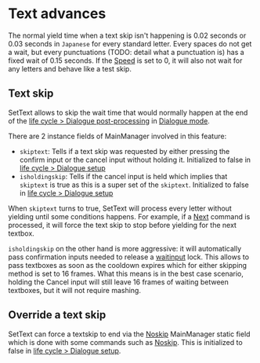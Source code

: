 # Text advances

The normal yield time when a text skip isn't happening is 0.02 seconds or 0.03 seconds in `Japanese` for every standard letter. Every spaces do not get a wait, but every punctuations (TODO: detail what a punctuation is) has a fixed wait of 0.15 seconds. If the [Speed](../Commands/Individual%20commands/Speed.md) is set to 0, it will also not wait for any letters and behave like a test skip.

## Text skip

SetText allows to skip the wait time that would normally happen at the end of the [life cycle > Dialogue post-processing](../life%20cycle.md#dialogue-post-processing) in [Dialogue mode](../Dialogue%20mode.md).

There are 2 instance fields of MainManager involved in this feature:

* `skiptext`: Tells if a text skip was requested by either pressing the confirm input or the cancel input without holding it. Initialized to false in [life cycle > Dialogue setup](../life%20cycle.md#dialogue-setup)
* `isholdingskip`: Tells if the cancel input is held which implies that `skiptext` is true as this is a super set of the `skiptext`. Initialized to false in [life cycle > Dialogue setup](../life%20cycle.md#dialogue-setup)

When `skiptext` turns to true, SetText will process every letter without yielding until some conditions happens. For example, if a [Next](../Commands/Individual%20commands/Next.md) command is processed, it will force the text skip to stop before yielding for the next textbox.

`isholdingskip` on the other hand is more aggressive: it will automatically pass confirmation inputs needed to release a [waitinput](../Global%20vars%20used/waitinput.md) lock. This allows to pass textboxes as soon as the cooldown expires which for either skipping method is set to 16 frames. What this means is in the best case scenario, holding the Cancel input will still leave 16 frames of waiting between textboxes, but it will not require mashing.

## Override a text skip

SetText can force a textskip to end via the [Noskip](../Commands/Individual%20commands/Noskip.md) MainManager static field which is done with some commands such as [Noskip](../Commands/Individual%20commands/Noskip.md). This is initialized to false in [life cycle > Dialogue setup](../life%20cycle.md#dialogue-setup).
